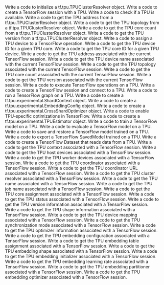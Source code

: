 Write a code to initialize a tf.tpu.TPUClusterResolver object.
Write a code to create a TensorFlow session with a TPU.
Write a code to check if a TPU is available.
Write a code to get the TPU address from a tf.tpu.TPUClusterResolver object.
Write a code to get the TPU topology from a tf.tpu.TPUClusterResolver object.
Write a code to get the TPU core count from a tf.tpu.TPUClusterResolver object.
Write a code to get the TPU version from a tf.tpu.TPUClusterResolver object.
Write a code to assign a TPU device to a TensorFlow operation.
Write a code to get the TPU device ID for a given TPU core.
Write a code to get the TPU core ID for a given TPU device.
Write a code to get the TPU address associated with the current TensorFlow session.
Write a code to get the TPU device name associated with the current TensorFlow session.
Write a code to get the TPU topology associated with the current TensorFlow session.
Write a code to get the TPU core count associated with the current TensorFlow session.
Write a code to get the TPU version associated with the current TensorFlow session.
Write a code to execute TensorFlow operations on a TPU.
Write a code to create a TensorFlow session and connect to a TPU.
Write a code to run a TensorFlow graph on a TPU.
Write a code to create a tf.tpu.experimental.ShardContext object.
Write a code to create a tf.tpu.experimental.EmbeddingConfig object.
Write a code to create a tf.tpu.experimental.CrossShardOptimizer object.
Write a code to enable TPU-specific optimizations in TensorFlow.
Write a code to create a tf.tpu.experimental.TPUEstimator object.
Write a code to train a TensorFlow model on a TPU.
Write a code to evaluate a TensorFlow model on a TPU.
Write a code to save and restore a TensorFlow model trained on a TPU.
Write a code to export a TensorFlow SavedModel trained on a TPU.
Write a code to create a TensorFlow Dataset that reads data from a TPU.
Write a code to get the TPU context associated with a TensorFlow session.
Write a code to get the TPU host devices associated with a TensorFlow session.
Write a code to get the TPU worker devices associated with a TensorFlow session.
Write a code to get the TPU coordinator associated with a TensorFlow session.
Write a code to get the TPU coordinator URL associated with a TensorFlow session.
Write a code to get the TPU cluster resolver associated with a TensorFlow session.
Write a code to get the TPU name associated with a TensorFlow session.
Write a code to get the TPU job name associated with a TensorFlow session.
Write a code to get the TPU core assignment associated with a TensorFlow session.
Write a code to get the TPU status associated with a TensorFlow session.
Write a code to get the TPU version information associated with a TensorFlow session.
Write a code to get the TPU shape information associated with a TensorFlow session.
Write a code to get the TPU device mapping associated with a TensorFlow session.
Write a code to get the TPU synchronization mode associated with a TensorFlow session.
Write a code to get the TPU optimizer information associated with a TensorFlow session.
Write a code to get the TPU embedding configuration associated with a TensorFlow session.
Write a code to get the TPU embedding table assignment associated with a TensorFlow session.
Write a code to get the TPU embedding shape associated with a TensorFlow session.
Write a code to get the TPU embedding initializer associated with a TensorFlow session.
Write a code to get the TPU embedding learning rate associated with a TensorFlow session.
Write a code to get the TPU embedding partitioner associated with a TensorFlow session.
Write a code to get the TPU embedding optimizer associated with a TensorFlow session.